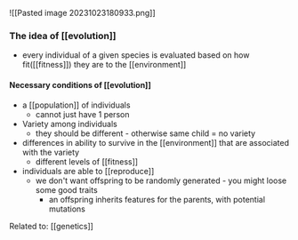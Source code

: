 ![[Pasted image 20231023180933.png]]
### The idea of [[evolution]]
- every individual of a given species is evaluated based on how fit([[fitness]]) they are to the [[environment]]
#### Necessary conditions of [[evolution]]
- a [[population]] of individuals
	-  cannot just have 1 person
- Variety among individuals
	- they should be different - otherwise same child = no variety
- differences in ability to survive in the [[environment]] that are associated with the variety
	- different levels of [[fitness]]
- individuals are able to [[reproduce]]
	- we don't want offspring to be randomly generated - you might loose some good traits
		- an offspring inherits features for the parents, with potential mutations

Related to: [[genetics]]